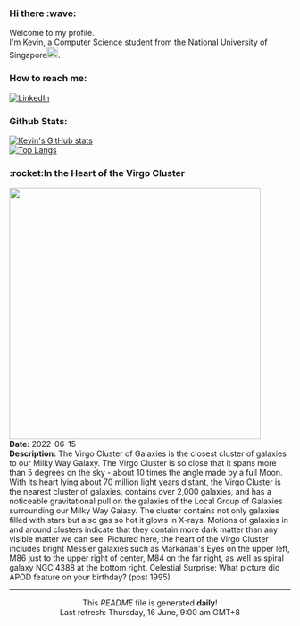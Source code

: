 <h3>Hi there :wave:</h3>

Welcome to my profile.   
I'm Kevin, a Computer Science student from the National University of Singapore<img src="https://img.icons8.com/color/96/000000/singapore-circular.png" width="20px"/>.</p>

<h3>How to reach me: </h3>
<a href="https://www.linkedin.com/in/kevin-foong/"><img alt="LinkedIn" src="https://img.shields.io/badge/linkedin-%230077B5.svg?&style=for-the-badge&logo=linkedin&logoColor=white" /></a> 

<h3>Github Stats: </h3> 

[![Kevin's GitHub stats](https://github-readme-stats.vercel.app/api?username=kevin9foong&theme=tokyonight)](https://github.com/anuraghazra/github-readme-stats) <br/>
[![Top Langs](https://github-readme-stats.vercel.app/api/top-langs/?username=kevin9foong&layout=compact&theme=tokyonight)](https://github.com/anuraghazra/github-readme-stats)

<h3>:rocket:In the Heart of the Virgo Cluster</h3> 
<img width="450" src="https:&#x2F;&#x2F;apod.nasa.gov&#x2F;apod&#x2F;image&#x2F;2206&#x2F;VirgoCentral_Adomaitis_2820.jpg" /><br/>
<b>Date:</b> 2022-06-15<br/>
<b>Description:</b> The Virgo Cluster of Galaxies is the closest cluster of galaxies to our Milky Way Galaxy.  The Virgo Cluster is so close that it spans more than 5 degrees on the sky - about 10 times the angle made by a full Moon. With its heart lying about 70 million light years distant, the Virgo Cluster is the nearest cluster of galaxies, contains over 2,000 galaxies, and has a noticeable gravitational pull on the galaxies of the Local Group of Galaxies surrounding our Milky Way Galaxy.  The cluster contains not only galaxies filled with stars but also gas so hot it glows in X-rays.  Motions of galaxies in and around clusters indicate that they contain more dark matter than any visible matter we can see.  Pictured here, the heart of the Virgo Cluster includes bright Messier galaxies such as Markarian&#39;s Eyes on the upper left, M86 just to the upper right of center, M84 on the far right, as well as spiral galaxy NGC 4388 at the bottom right.   Celestial Surprise: What picture did APOD feature on your birthday? (post 1995)<br/>

------------
<p align="center">This <i>README</i> file is generated <b>daily</b>!</br>
Last refresh: Thursday, 16 June, 9:00 am GMT+8<br />